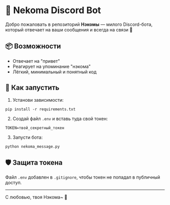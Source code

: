 # 🤖 Nekoma Discord Bot

Добро пожаловать в репозиторий **Нэкомы** — милого Discord-бота, который отвечает на ваши сообщения и всегда на связи 💙

## 📦 Возможности

- Отвечает на "привет"
- Реагирует на упоминание "нэкома"
- Лёгкий, минимальный и понятный код

## 🚀 Как запустить

1. Установи зависимости:

```
pip install -r requirements.txt
```

2. Создай файл `.env` и вставь туда свой токен:

```
TOKEN=твой_секретный_токен
```

3. Запусти бота:

```
python nekoma_message.py
```

## 🛡 Защита токена

Файл `.env` добавлен в `.gitignore`, чтобы токен не попадал в публичный доступ.

---

С любовью, твоя Нэкома~ 🐾
